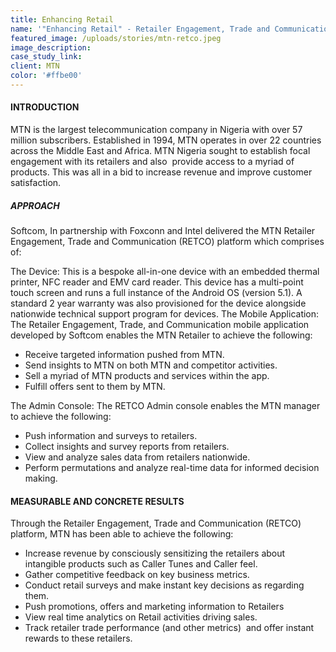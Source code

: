 ```yaml
---
title: Enhancing Retail
name: '"Enhancing Retail" - Retailer Engagement, Trade and Communication (RETCO)'
featured_image: /uploads/stories/mtn-retco.jpeg
image_description: 
case_study_link: 
client: MTN
color: '#ffbe00'
---
```


#### INTRODUCTION
MTN is the largest telecommunication company in Nigeria with over 57 million subscribers. Established in 1994, MTN operates in over 22 countries across the Middle East and Africa. MTN Nigeria sought to establish focal engagement with its retailers and also  provide access to a myriad of products. This was all in a bid to increase revenue and improve customer satisfaction.

##### APPROACH

Softcom, In partnership with Foxconn and Intel delivered the MTN Retailer Engagement, Trade and Communication (RETCO) platform which comprises of:

The Device: This is a bespoke all-in-one device with an embedded thermal printer, NFC reader and EMV card reader. This device has a multi-point touch screen and runs a full instance of the Android OS (version 5.1). A standard 2 year warranty was also provisioned for the device alongside nationwide technical support program for devices.
The Mobile Application: The Retailer Engagement, Trade, and Communication mobile application developed by Softcom enables the MTN Retailer to achieve the following:

- Receive targeted information pushed from MTN.
- Send insights to MTN on both MTN and competitor activities.
- Sell a myriad of MTN products and services within the app.
- Fulfill offers sent to them by MTN.   

The Admin Console: The RETCO Admin console enables the MTN manager to achieve the following:

- Push information and surveys to retailers.
- Collect insights and survey reports from retailers.
- View and analyze sales data from retailers nationwide.
- Perform permutations and analyze real-time data for informed decision making.

#### MEASURABLE AND CONCRETE RESULTS
Through the Retailer Engagement, Trade and Communication (RETCO) platform, MTN has been able to achieve the following:
- Increase revenue by consciously sensitizing the retailers about intangible products such as Caller Tunes and Caller feel.
- Gather competitive feedback on key business metrics.
- Conduct retail surveys and make instant key decisions as regarding them. 
- Push promotions, offers and marketing information to Retailers 
- View real time analytics on Retail activities driving sales.  
- Track retailer trade performance (and other metrics)  and offer instant rewards to these retailers. 